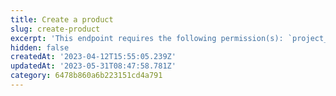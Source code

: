 ```yaml
---
title: Create a product
slug: create-product
excerpt: 'This endpoint requires the following permission(s): `project_configuration:products:read_write`.'
hidden: false
createdAt: '2023-04-12T15:55:05.239Z'
updatedAt: '2023-05-31T08:47:58.781Z'
category: 6478b860a6b223151cd4a791
---
```

